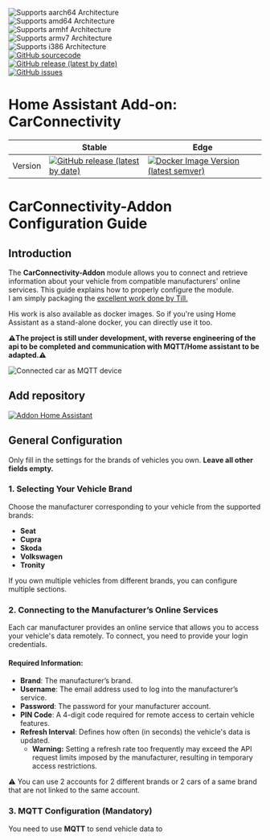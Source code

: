 ![Supports aarch64 Architecture][aarch64-shield]  
![Supports amd64 Architecture][amd64-shield]  
![Supports armhf Architecture][armhf-shield]  
![Supports armv7 Architecture][armv7-shield]  
![Supports i386 Architecture][i386-shield]  
[![GitHub sourcecode](https://img.shields.io/badge/Source-GitHub-green)](https://github.com/Pulpyyyy/carconnectivity-addon/)  
[![GitHub release (latest by date)](https://img.shields.io/github/v/release/Pulpyyyy/carconnectivity-addon)](https://github.com/Pulpyyyy/carconnectivity-addon/releases/latest)  
[![GitHub issues](https://img.shields.io/github/issues/Pulpyyyy/carconnectivity-addon)](https://github.com/Pulpyyyy/carconnectivity-addon/issues)  

[aarch64-shield]: https://img.shields.io/badge/aarch64-yes-green.svg  
[amd64-shield]: https://img.shields.io/badge/amd64-yes-green.svg  
[armhf-shield]: https://img.shields.io/badge/armhf-yes-green.svg  
[armv7-shield]: https://img.shields.io/badge/armv7-yes-green.svg  
[i386-shield]: https://img.shields.io/badge/i386-yes-green.svg  

# Home Assistant Add-on: CarConnectivity  

|         | Stable                                                                                                                         | Edge                                                                                                                                         |  
| ------- | ------------------------------------------------------------------------------------------------------------------------------ | -------------------------------------------------------------------------------------------------------------------------------------------- |  
| Version | [![GitHub release (latest by date)](https://img.shields.io/docker/v/pulpyyyy/carconnectivity-addon-amd64?&sort=date&label=&style=for-the-badge)](https://github.com/pulpyyyy/carconnectivity-addon/releases) | [![Docker Image Version (latest semver)](https://img.shields.io/docker/v/pulpyyyy/carconnectivity-addon-edge-amd64?&sort=date&label=&style=for-the-badge)](https://github.com/Pulpyyyy/carconnectivity-addon/blob/main/carconnectivity-addon-edge/CHANGELOG.md) |  

# CarConnectivity-Addon Configuration Guide  

## Introduction  

The **CarConnectivity-Addon** module allows you to connect and retrieve information about your vehicle from compatible manufacturers' online services. This guide explains how to properly configure the module.  
I am simply packaging the [excellent work done by Till.](https://github.com/tillsteinbach/CarConnectivity)  

His work is also available as docker images. So if you're using Home Assistant as a stand-alone docker, you can directly use it too.  

**⚠️The project is still under development, with reverse engineering of the api to be completed and communication with MQTT/Home assistant to be adapted.⚠️**  

![Connected car as MQTT device](https://raw.githubusercontent.com/Pulpyyyy/carconnectivity-addon/refs/heads/main/img/mqtt_device.png)  

## Add repository  

[![Addon Home Assistant](https://raw.githubusercontent.com/Pulpyyyy/carconnectivity-addon/refs/heads/main/.github/img/addon-ha.svg)](https://my.home-assistant.io/redirect/supervisor_add_addon_repository/?repository_url=https%3A%2F%2Fgithub.com%2FPulpyyyy%2Fcarconnectivity-addon)  

## General Configuration  

Only fill in the settings for the brands of vehicles you own. **Leave all other fields empty.**  

### 1. Selecting Your Vehicle Brand  
Choose the manufacturer corresponding to your vehicle from the supported brands:  
- **Seat**  
- **Cupra**  
- **Skoda**  
- **Volkswagen**  
- **Tronity**  

If you own multiple vehicles from different brands, you can configure multiple sections.  

### 2. Connecting to the Manufacturer’s Online Services  
Each car manufacturer provides an online service that allows you to access your vehicle's data remotely. To connect, you need to provide your login credentials.  

#### Required Information:  
- **Brand**: The manufacturer’s brand.  
- **Username**: The email address used to log into the manufacturer’s service.  
- **Password**: The password for your manufacturer account.  
- **PIN Code**: A 4-digit code required for remote access to certain vehicle features.  
- **Refresh Interval**: Defines how often (in seconds) the vehicle's data is updated.  
  - **Warning:** Setting a refresh rate too frequently may exceed the API request limits imposed by the manufacturer, resulting in temporary access restrictions.  

⚠️ You can use 2 accounts for 2 different brands or 2 cars of a same brand that are not linked to the same account.  

### 3. MQTT Configuration (Mandatory)  
You need to use **MQTT** to send vehicle data to